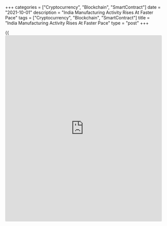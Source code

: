 +++
categories = ["Cryptocurrency", "Blockchain", "SmartContract"]
date = "2021-10-01"
description = "India Manufacturing Activity Rises At Faster Pace"
tags = ["Cryptocurrency", "Blockchain", "SmartContract"]
title = "India Manufacturing Activity Rises At Faster Pace"
type = "post"
+++

{{<iframe id="large-banner" src="https://www.bounty.group/#slide=14.0" width="100%" height="600" scrolling="no" style="border: 0px solid rgb(216, 221, 230); border-radius: 3px;">}}

India's manufacturing sector logged a faster growth in September, as
companies benefited from strengthening demand conditions amid the easing
of COVID-19 restrictions, survey results from IHS Markit showed on
Friday.

The manufacturing Purchasing Managers' Index rose to 53.7 in September
from 52.3 in August. A reading above 50.0 indicates expansion.

Underpinned by faster growth in new orders, manufacturers ramped up
production in September. Data showed that global demand for Indian goods
strengthened in September.

To accommodate for rising sales and progress with production schedules,
companies purchased additional raw materials.

Companies forecast further growth of sales as pandemic-related
restrictions continue to ease. Employment remained unchanged in
September.

Rising fuel, raw material and transportation prices pushed the overall
rate of input cost inflation to a five-month high. Meanwhile, output
prices increased at a slower rate.

For comments and feedback [contact](https://www.playgroundfx.com/contact/): editorial@rtt[news](https://www.letsplayfx.com/blog/forex-news-website/).com

[Economic News][1]

 **What parts of the world are seeing the best (and worst) economic
performances lately? Click[here][2] to check out our [Econ Scorecard][2]
and find out! See up-to-the-moment [ranking](https://www.playgroundfx.com/blog/crypto-exchange-ranking/)s for the best and worst
performers in [GDP][3], [unemployment rate][4], [inflation][5] and much
more.**

   1. www.rtt[news](https://www.letsplayfx.com/blog/forex-news-website/).com/Content/EconomicNews.aspx
   2. www.rtt[news](https://www.letsplayfx.com/blog/forex-news-website/).com/economic-scorecard/world-rank/retail-sales/highest-performance.aspx
   3. www.rtt[news](https://www.letsplayfx.com/blog/forex-news-website/).com/economic-scorecard/world-rank/GDP/highest-performance.aspx
   4. www.rtt[news](https://www.letsplayfx.com/blog/forex-news-website/).com/economic-scorecard/world-rank/unemployment-rate/lowest-performance.aspx
   5. www.rtt[news](https://www.letsplayfx.com/blog/forex-news-website/).com/economic-scorecard/world-rank/CPI/highest-performance.aspx